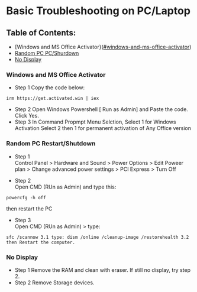 # Basic Troubleshooting on PC/Laptop


## Table of Contents:
- [Windows and MS Office Activator}([#windows-and-ms-office-activator](url))
- [Random PC PC/Shurdown](#random-pc-restartshutdown)
- [No Display](#no-display)





### Windows and MS Office Activator
- Step 1
Copy the code below:
```
irm https://get.activated.win | iex
```
- Step 2 
Open Windows Powershell [ Run as Admin] and Paste the code. Click Yes.
- Step 3
In Command Propmpt Menu Selction,
Select 1 for Windows Activation
Select 2 then 1 for permanent activation of Any Office version

### Random PC Restart/Shutdown
- Step 1  
Control Panel > Hardware and Sound > Power Options > Edit Poweer plan > Change advanced power settings > PCI Express > Turn Off

- Step 2  
Open CMD (RUn as Admin) and type this:
```
powercfg -h off
```
 then restart the PC

- Step 3  
Open CMD (RUn as Admin) > type:
```
sfc /scannow 3.1 type: dism /online /cleanup-image /restorehealth 3.2 then Restart the computer.
```


### No Display
- Step 1
  Remove the RAM and clean with eraser. If still no display, try step 2.  
- Step 2
  Remove Storage devices. 


